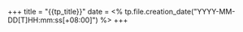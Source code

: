 +++
title = "{{tp_title}}"
date = <% tp.file.creation_date("YYYY-MM-DD[T]HH:mm:ss[+08:00]") %>
+++




